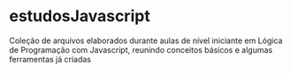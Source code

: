 # estudosJavascript
Coleção de arquivos elaborados durante aulas de nível iniciante em Lógica de Programação com Javascript, reunindo conceitos básicos e algumas ferramentas já criadas
